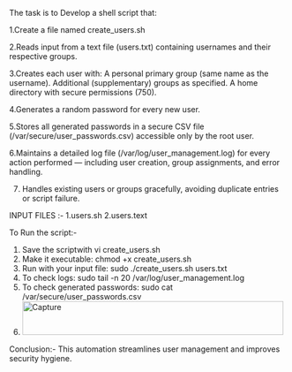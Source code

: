 The task is to Develop a shell script that:

1.Create a file named create_users.sh

2.Reads input from a text file (users.txt) containing usernames and their respective groups.

3.Creates each user with:
   A personal primary group (same name as the username).
   Additional (supplementary) groups as specified.
   A home directory with secure permissions (750).

4.Generates a random password for every new user.

5.Stores all generated passwords in a secure CSV file (/var/secure/user_passwords.csv) accessible only by the root user.

6.Maintains a detailed log file (/var/log/user_management.log) for every action performed — including user creation, group assignments, and error handling.

7. Handles existing users or groups gracefully, avoiding duplicate entries or script failure.

INPUT FILES :-
1.users.sh
2.users.text

To Run the script:-
1. Save the scriptwith vi create_users.sh
2. Make it executable: chmod +x create_users.sh
3. Run with your input file: sudo ./create_users.sh users.txt
4. To check logs: sudo tail -n 20 /var/log/user_management.log
5. To check generated passwords:  sudo cat /var/secure/user_passwords.csv
6. <img width="473" height="61" alt="Capture" src="https://github.com/user-attachments/assets/bd0e60fb-a07b-4ca2-8c86-9b4b6b7e6f8a" />

  
Conclusion:-
This automation streamlines user management and improves security hygiene.

